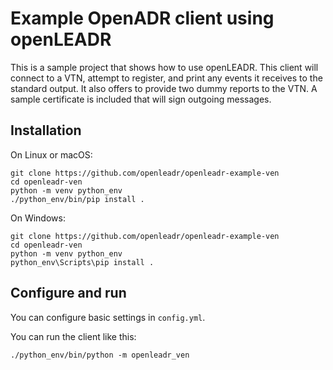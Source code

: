 # Example OpenADR client using openLEADR

This is a sample project that shows how to use openLEADR. This client will connect to a VTN, attempt to register, and print any events it receives to the standard output. It also offers to provide two dummy reports to the VTN. A sample certificate is included that will sign outgoing messages.

## Installation

On Linux or macOS:

```
git clone https://github.com/openleadr/openleadr-example-ven
cd openleadr-ven
python -m venv python_env
./python_env/bin/pip install .
```

On Windows:

```
git clone https://github.com/openleadr/openleadr-example-ven
cd openleadr-ven
python -m venv python_env
python_env\Scripts\pip install .
```

## Configure and run

You can configure basic settings in `config.yml`.

You can run the client like this:

```
./python_env/bin/python -m openleadr_ven
```
